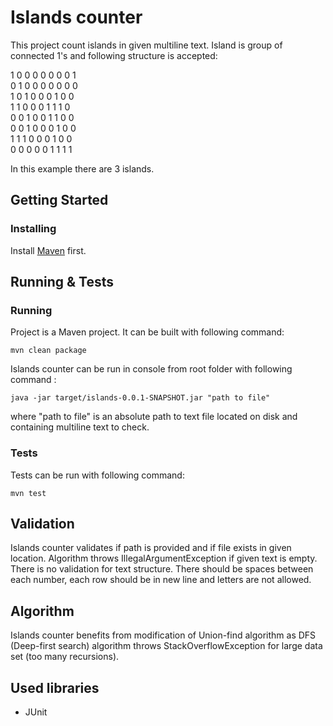 # Islands counter

This project count islands in given multiline text. Island is group of connected 1's and following structure is accepted:

1 0 0 0 0 0 0 0 1</br>
0 1 0 0 0 0 0 0 0</br>
1 0 1 0 0 0 1 0 0</br>
1 1 0 0 0 1 1 1 0</br>
0 0 1 0 0 1 1 0 0</br>
0 0 1 0 0 0 1 0 0</br>
1 1 1 0 0 0 1 0 0</br>
0 0 0 0 0 1 1 1 1</br>

In this example there are 3 islands.

## Getting Started


### Installing

Install [Maven](https://maven.apache.org/) first.


## Running & Tests

### Running

Project is a Maven project. It can be built with following command:

```
mvn clean package
```

Islands counter can be run in console from root folder with following command :

```
java -jar target/islands-0.0.1-SNAPSHOT.jar "path to file"
```

where "path to file" is an absolute path to text file located on disk and containing multiline text to check.

### Tests

Tests can be run with following command:

```
mvn test
```

## Validation

Islands counter validates if path is provided and if file exists in given location. Algorithm throws IllegalArgumentException if given text is empty. There is no validation for text structure. There should be spaces between each number, each row should be in new line and letters are not allowed.

## Algorithm

Islands counter benefits from modification of Union-find algorithm as DFS (Deep-first search) algorithm throws StackOverflowException for large data set (too many recursions).


## Used libraries

* JUnit